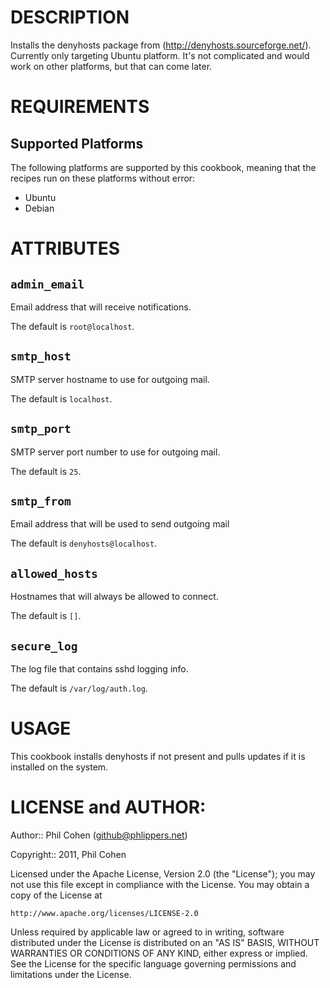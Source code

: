 # DESCRIPTION

Installs the denyhosts package from (http://denyhosts.sourceforge.net/). Currently only targeting Ubuntu platform. It's not complicated and would work on other platforms, but that can come later.


# REQUIREMENTS

## Supported Platforms

The following platforms are supported by this cookbook, meaning that the recipes run on these platforms without error:

* Ubuntu
* Debian


# ATTRIBUTES

## `admin_email`

Email address that will receive notifications.

The default is `root@localhost`.

## `smtp_host`

SMTP server hostname to use for outgoing mail.

The default is `localhost`.

## `smtp_port`

SMTP server port number to use for outgoing mail.

The default is `25`.

## `smtp_from`

Email address that will be used to send outgoing mail

The default is `denyhosts@localhost`.

## `allowed_hosts`

Hostnames that will always be allowed to connect.

The default is `[]`.

## `secure_log`

The log file that contains sshd logging info.

The default is `/var/log/auth.log`.


# USAGE

This cookbook installs denyhosts if not present and pulls updates if it is installed on the system.


# LICENSE and AUTHOR:

Author:: Phil Cohen (<github@phlippers.net>)

Copyright:: 2011, Phil Cohen

Licensed under the Apache License, Version 2.0 (the "License");
you may not use this file except in compliance with the License.
You may obtain a copy of the License at

    http://www.apache.org/licenses/LICENSE-2.0

Unless required by applicable law or agreed to in writing, software
distributed under the License is distributed on an "AS IS" BASIS,
WITHOUT WARRANTIES OR CONDITIONS OF ANY KIND, either express or implied.
See the License for the specific language governing permissions and
limitations under the License.